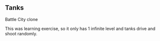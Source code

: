 ## Tanks

Battle City clone

This was learning exercise, so it only has 1 infinite level and tanks drive and shoot randomly.